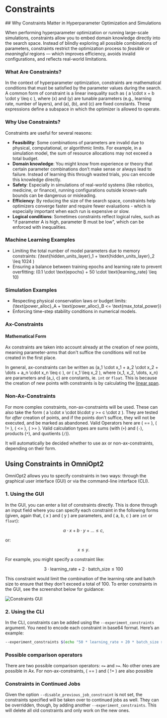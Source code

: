 # Constraints

<!-- What are Constraints and how to use them? -->

<!-- Category: Advanced Usage -->

<div id="toc"></div>
## Why Constraints Matter in Hyperparameter Optimization and Simulations

When performing hyperparameter optimization or running large-scale simulations, constraints allow you to embed domain knowledge directly into the search space. Instead of blindly exploring all possible combinations of parameters, constraints restrict the optimization process to *feasible* or *meaningful* regions — which improves efficiency, avoids invalid configurations, and reflects real-world limitations.

### What Are Constraints?

In the context of hyperparameter optimization, constraints are mathematical conditions that must be satisfied by the parameter values during the search. A common form of constraint is a linear inequality such as \( a \cdot x + b \cdot y \leq c \), where \(x\) and \(y\) are tunable parameters (e.g., learning rate, number of layers), and \(a\), \(b\), and \(c\) are fixed constants. These expressions define a subspace in which the optimizer is allowed to operate.

### Why Use Constraints?

Constraints are useful for several reasons:

- **Feasibility**: Some combinations of parameters are invalid due to physical, computational, or algorithmic limits. For example, in a simulation model, the sum of resource allocations may not exceed a total budget.
- **Domain knowledge**: You might know from experience or theory that certain parameter combinations don’t make sense or always lead to failure. Instead of learning this through wasted trials, you can encode this knowledge directly.
- **Safety**: Especially in simulations of real-world systems (like robotics, medicine, or finance), running configurations outside known-safe bounds can be dangerous or misleading.
- **Efficiency**: By reducing the size of the search space, constraints help optimizers converge faster and require fewer evaluations - which is especially important when each run is expensive or slow.
- **Logical conditions**: Sometimes constraints reflect logical rules, such as "if parameter A is high, parameter B must be low", which can be enforced with inequalities.

### Machine Learning Examples

- Limiting the total number of model parameters due to memory constraints: \(\text{hidden_units_layer}_1 + \text{hidden_units_layer}_2 \leq 1024 \)
- Ensuring a balance between training epochs and learning rate to prevent overfitting: \(0.1 \cdot \text{epochs} + 50 \cdot \text{learning_rate} \leq 10\)

### Simulation Examples

- Respecting physical conservation laws or budget limits: \(\text{power_alloc}_A + \text{power_alloc}_B <= \text{max_total_power}\)
- Enforcing time-step stability conditions in numerical models.

### Ax-Constraints

#### Mathematical Form

Ax constraints are taken into account already at the creation of new points, meaning parameter-arms that don't suffice the conditions will not be created in the first place.

In general, ax-constraints can be written as \(a_1 \cdot x_1 + a_2 \cdot x_2 + \dots + a_n \cdot x_n \leq c \), or \( x_1 \leq x_2 \), where \(x_1, x_2, \dots, x_n\) are parameters and \(a_i, c\) are constants, ie. `int` or `float`. This is because the creation of new points with constraints is by calculating the [linear span](https://en.wikipedia.org/wiki/Linear_span).

### Non-Ax-Constraints

For more complex constraints, non-ax-constraints will be used. These can also take the form \( a \cdot x \cdot b\cdot y >= c \cdot z \). They are tested for *after* creation of points, and if the points don't suffice, they will not be executed, and be marked as abandoned. Valid Operators here are \( == \), \( != \), \( <= \), \( >= \). Valid calculation types are sums (with (`+`) and (`-`), products (`*`), and quotients (`/`)).

It will automatically be decided whether to use ax or non-ax-constraints, depending on their form.

## Using Constraints in OmniOpt2

OmniOpt2 allows you to specify constraints in two ways: through the graphical user interface (GUI) or via the command-line interface (CLI).

### 1. Using the GUI

In the GUI, you can enter a list of constraints directly. This is done through an input field where you can specify each constraint in the following forms (given, again that, \( x \) and \( y \) are parameters, and \( a, b, c \) are `int` or `float`):

$$
a \cdot x + b \cdot y + \dots \leq c,
$$

or:

$$
x \leq y.
$$

For example, you might specify a constraint like:

$$
3 \cdot \text{learning_rate} + 2 \cdot \text{batch_size} \leq 100
$$

This constraint would limit the combination of the learning rate and batch size to ensure that they don't exceed a total of 100. To enter constraints in the GUI, see the screenshot below for guidance:

<img alt="Constraints GUI" data-lightsrc="imgs/constraints_light.png" data-darksrc="imgs/constraints_dark.png" /><br>

### 2. Using the CLI

In the CLI, constraints can be added using the `--experiment_constraints` argument. You need to encode each constraint in base64 format. Here’s an example:

```bash
--experiment_constraints $(echo "50 * learning_rate + 20 * batch_size >= 1000" | base64 -w0) $(echo "100 * learning_rate + 200 * num_layers >= 500" | base64 -w0)
```

### Possible comparison operators

There are two possible comparison operators: `<=` and `>=`. No other ones are possible in Ax. For non-ax-constraints, \( == \) and \( != \) are also possible

### Constraints in Continued Jobs

Given the option `--disable_previous_job_constraint` is not set, the constraints specified will be taken over to continued jobs as well. They can be overridden, though, by adding another `--experiment_constraints`. This will delete all old constraints and only work on the new ones.

